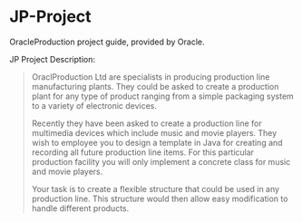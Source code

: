 # JP-Project
OracleProduction project guide, provided by Oracle. 

JP Project Description: 
>OraclProduction Ltd are specialists in producing production line manufacturing plants.
>They could be asked to create a production plant for any type of product ranging from a simple packaging
>system to a variety of electronic devices.
>
>Recently they have been asked to create a production line for multimedia devices which include music
>and movie players. They wish to employee you to design a template in Java for creating and recording all
>future production line items. For this particular production facility you will only implement a concrete
>class for music and movie players.
>
>Your task is to create a flexible structure that could be used in any production line. This structure would
>then allow easy modification to handle different products.
